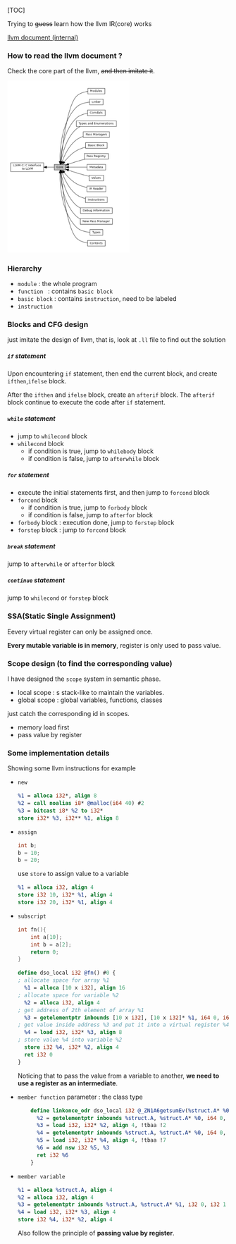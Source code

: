 [TOC]

Trying to ~~guess~~ learn how the llvm IR(core) works

[llvm document (internal)](https://llvm.org/doxygen/)

### How to read the llvm document ?

Check the core part of the llvm, ~~and then imitate it~~.

<img src="./assets/image-20221120113220529.png" alt="image-20221120113220529.png" style="zoom:40%;" />

### Hierarchy

- `module` : the whole program
- `function ` : contains `basic block`
- `basic block` : contains `instruction`, need to be labeled
- `instruction`

### Blocks and CFG design

just imitate the design of llvm, that is, look at `.ll` file to find out the solution

##### `if` statement

Upon encountering `if` statement, then end the current block, and create `ifthen`,`ifelse` block.

After the `ifthen` and `ifelse` block, create an `afterif` block. The `afterif` block continue to execute the code after `if` statement.

##### `while` statement

- jump to `whilecond` block
- `whilecond` block
    - if condition is true, jump to `whilebody` block
    - if condition is false, jump to `afterwhile` block

##### `for` statement

- execute the initial statements first, and then jump to `forcond` block
- `forcond` block
    - if condition is true, jump to `forbody` block
    - if condition is false, jump to `afterfor` block
- `forbody` block : execution done, jump to `forstep` block
- `forstep` block : jump to `forcond` block

##### `break` statement

jump to `afterwhile` or `afterfor` block

##### `continue` statement

jump to `whilecond` or `forstep` block

### SSA(Static Single Assignment)

Eevery virtual register can only be assigned once.

**Every mutable variable is in memory**, register is only used to pass value.

### Scope design (to find the corresponding value)

I have designed the `scope` system in semantic phase.

- local scope : s stack-like to maintain the variables.
- global scope : global variables, functions, classes

just catch the corresponding id in scopes.
  - memory load first
  - pass value by register
### Some implementation details

Showing some llvm instructions for example

- `new`
    ```llvm
    %1 = alloca i32*, align 8
    %2 = call noalias i8* @malloc(i64 40) #2
    %3 = bitcast i8* %2 to i32*
    store i32* %3, i32** %1, align 8
    ```
- `assign`
    ```c
	int b;
	b = 10;
	b = 20;
    ```

    use `store` to assign value to a variable

    ```llvm
    %1 = alloca i32, align 4
    store i32 10, i32* %1, align 4
    store i32 20, i32* %1, align 4
    ```
- `subscript`
    ```c
    int fn(){
	    int a[10];
	    int b = a[2];
	    return 0;
    }
    ```
    ```llvm
    define dso_local i32 @fn() #0 {
    ; allocate space for array %1
      %1 = alloca [10 x i32], align 16
    ; allocate space for variable %2
      %2 = alloca i32, align 4
    ; get address of 2th element of array %1
      %3 = getelementptr inbounds [10 x i32], [10 x i32]* %1, i64 0, i64 2
    ; get value inside address %3 and put it into a virtual register %4
      %4 = load i32, i32* %3, align 8
    ; store value %4 into variable %2
      store i32 %4, i32* %2, align 4
      ret i32 0
    }
    ```
    Noticing that to pass the value from a variable to another, **we need to use a register as an intermediate**.
- `member function`
    parameter : the class type
    ```llvm
        define linkonce_odr dso_local i32 @_ZN1A6getsumEv(%struct.A* %0) local_unnamed_addr #2 comdat align 2 {
          %2 = getelementptr inbounds %struct.A, %struct.A* %0, i64 0, i32 0
          %3 = load i32, i32* %2, align 4, !tbaa !2
          %4 = getelementptr inbounds %struct.A, %struct.A* %0, i64 0, i32 1
          %5 = load i32, i32* %4, align 4, !tbaa !7
          %6 = add nsw i32 %5, %3
          ret i32 %6
        }
    ```
- `member variable`
    ```llvm
    %1 = alloca %struct.A, align 4
    %2 = alloca i32, align 4
    %3 = getelementptr inbounds %struct.A, %struct.A* %1, i32 0, i32 1
    %4 = load i32, i32* %3, align 4
    store i32 %4, i32* %2, align 4
    ```
    Also follow the principle of **passing value by register**.
